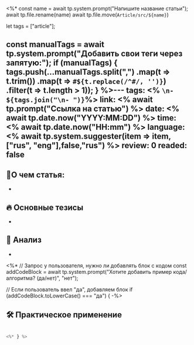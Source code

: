 <%*
const name = await tp.system.prompt("Напишите название статьи");
await tp.file.rename(name)
await tp.file.move(`Article/src/${name}`)



let tags = ["article"];

const manualTags = await tp.system.prompt("Добавить свои теги через запятую:");
if (manualTags) {
    tags.push(...manualTags.split(",")
        .map(t => t.trim())
        .map(t => `#${t.replace(/^#/, '')}`) 
        .filter(t => t.length > 1));
}
%>---
tags: <% `\n- ${tags.join("\n- ")}`%>
link: <% await tp.prompt("Ссылка на статью") %>
date: <% await tp.date.now("YYYY:MM:DD") %>
time: <% await tp.date.now("HH:mm") %>
language: <% await tp.system.suggester(item => item, ["rus", "eng"],false,"rus") %>
review: 0
readed: false
---
## 📝О чем статья:   
-

## 🔥 Основные тезисы  
-  


## 🔎 Анализ  
-  

<%* 
// Запрос у пользователя, нужно ли добавлять блок с кодом
const addCodeBlock = await tp.system.prompt("Хотите добавить пример кода/алгоритма? (да/нет)", "нет");

// Если пользователь ввел "да", добавляем блок
if (addCodeBlock.toLowerCase() === "да") { 
-%>
## 🛠 Практическое применение
```python

<%* } %>

